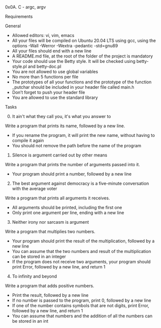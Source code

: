 0x0A. C - argc, argv


Requirements

General

* Allowed editors: vi, vim, emacs
* All your files will be compiled on Ubuntu 20.04 LTS using gcc, using the options -Wall -Werror -Wextra -pedantic -std=gnu89
* All your files should end with a new line
* A README.md file, at the root of the folder of the project is mandatory
* Your code should use the Betty style. It will be checked using betty-style.pl and betty-doc.pl
* You are not allowed to use global variables
* No more than 5 functions per file
* The prototypes of all your functions and the prototype of the function _putchar should be included in your header file called main.h
* Don’t forget to push your header file
* You are allowed to use the standard library

Tasks

0. It ain't what they call you, it's what you answer to

Write a program that prints its name, followed by a new line.

* If you rename the program, it will print the new name, without having to compile it again
* You should not remove the path before the name of the program

1. Silence is argument carried out by other means

Write a program that prints the number of arguments passed into it.

* Your program should print a number, followed by a new line

2. The best argument against democracy is a five-minute conversation with the average voter

Write a program that prints all arguments it receives.

* All arguments should be printed, including the first one
* Only print one argument per line, ending with a new line

3. Neither irony nor sarcasm is argument

Write a program that multiplies two numbers.

* Your program should print the result of the multiplication, followed by a new line
* You can assume that the two numbers and result of the multiplication can be stored in an integer
* If the program does not receive two arguments, your program should print Error, followed by a new line, and return 1

4. To infinity and beyond

Write a program that adds positive numbers.

* Print the result, followed by a new line
* If no number is passed to the program, print 0, followed by a new line
* If one of the number contains symbols that are not digits, print Error, followed by a new line, and return 1
* You can assume that numbers and the addition of all the numbers can be stored in an int
